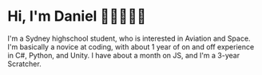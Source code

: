 # Hi, I'm Daniel 👋🏻👨🏻‍💻
I'm a Sydney highschool student, who is interested in Aviation and Space. I'm basically a novice at coding, with about 1 year of on and off experience in C#, Python, and Unity. I have about a month on JS, and I'm a 3-year Scratcher.
